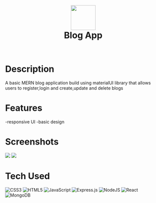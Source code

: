 <div align="center">
      <h1> <img src="🌐" width="80px"><br/>Blog App</h1>
     </div>
<p align="center"> <a href="https://x.com/Aarya1101" target="_blank"><img alt="" src="https://img.shields.io/badge/Twitter-1DA1F2?style=normal&logo=twitter&logoColor=white" style="vertical-align:center" /></a> <a href="https://www.instagram.com/aarya_c111/" target="_blank"><img alt="" src="https://img.shields.io/badge/Instagram-E4405F?style=normal&logo=instagram&logoColor=white" style="vertical-align:center" /></a> <a href="https://www.linkedin.com/in/aarya-chauhan}" target="_blank"><img alt="" src="https://img.shields.io/badge/LinkedIn-0077B5?style=normal&logo=linkedin&logoColor=white" style="vertical-align:center" /></a> </p>

# Description
A basic MERN blog application build using materialUI library that allows users to register,login and create,update and delete blogs

# Features
-responsive UI
-basic design 
# Screenshots
 <img src="https://blogger.googleusercontent.com/img/b/R29vZ2xl/AVvXsEhkj6cp-p0CYUSEMenhuqCNnnnH_2QcAflG6udmfUrfIwzqnfmhv3Rj8YXM4WqJ98J0omf8obPgX4q0SKVjsV6Ck-TeaAvcbVRs5cqSpWRJoor3QO8e8w7oeGA-c6ynxIPwRrtBt3zBUr_ZUjbBVEj5yk7aX6a5B1mA-9HFXFZfycTFO_6eLlHd41Ah_2c/s16000/Screenshot%20(57).png"> <img src="https://blogger.googleusercontent.com/img/b/R29vZ2xl/AVvXsEib40RdkrcjnFH-F-u37Rxy-7jqdU9g0TSs0sUhhHc52_evI16i9XcdTQ1c7h-F01pW92Ngupovh9or4fRg0S8nlb-Pk2Jp6DfNgvgNYwwxnHKFUyBZp14mWjg7hc0AVMezZKGqZo_2V1sDNpJWIJ_xIexfC7PoqTXoJcPLUGKWpqC00yhp_pRX_Yq2rls/s16000/Screenshot%20(58).png">
# Tech Used
 ![CSS3](https://img.shields.io/badge/css3-%231572B6.svg?style=for-the-badge&logo=css3&logoColor=white) ![HTML5](https://img.shields.io/badge/html5-%23E34F26.svg?style=for-the-badge&logo=html5&logoColor=white) ![JavaScript](https://img.shields.io/badge/javascript-%23323330.svg?style=for-the-badge&logo=javascript&logoColor=%23F7DF1E) ![Express.js](https://img.shields.io/badge/express.js-%23404d59.svg?style=for-the-badge&logo=express&logoColor=%2361DAFB) ![NodeJS](https://img.shields.io/badge/node.js-6DA55F?style=for-the-badge&logo=node.js&logoColor=white) ![React](https://img.shields.io/badge/react-%2320232a.svg?style=for-the-badge&logo=react&logoColor=%2361DAFB) ![MongoDB](https://img.shields.io/badge/MongoDB-%234ea94b.svg?style=for-the-badge&logo=mongodb&logoColor=white)
      

<!-- </> with 💛 by readMD (https://readmd.itsvg.in) -->
    
